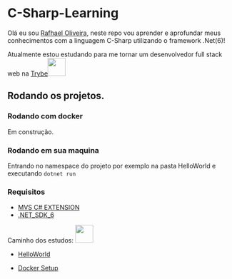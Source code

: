 # C-Sharp-Learning

Olá eu sou [Rafhael Oliveira](https://github.com/Underewarrr/), neste repo vou aprender e aprofundar meus conhecimentos com a linguagem C-Sharp utilizando o framework .Net(6)!

Atualmente estou estudando para me tornar um desenvolvedor full stack web na [Trybe](https://www.betrybe.com)<img width="40" height="40" src="https://user-images.githubusercontent.com/74227915/178115454-e52e80b3-4609-4c7a-bf79-11aa95478265.png"/>

## Rodando os projetos.
### Rodando com docker
Em construção.
### Rodando em sua maquina
Entrando no namespace do projeto por exemplo na pasta HelloWorld e executando
```dotnet run```
### Requisitos
- [MVS C# EXTENSION](https://marketplace.visualstudio.com/items?itemName=ms-dotnettools.csharp)
- [.NET_SDK_6](https://dotnet.microsoft.com/en-us/download/dotnet/6.0)


Caminho dos estudos:  <img width="40" height="40" src="https://user-images.githubusercontent.com/74227915/178115607-6cf885da-4cb1-458d-a0a9-99ab58ce76d1.png"/>

- [HelloWorld](https://docs.microsoft.com/en-us/dotnet/core/tutorials/with-visual-studio-code?pivots=dotnet-6-0)

- [Docker Setup](https://docs.microsoft.com/en-us/dotnet/core/docker/build-container?tabs=linux)



